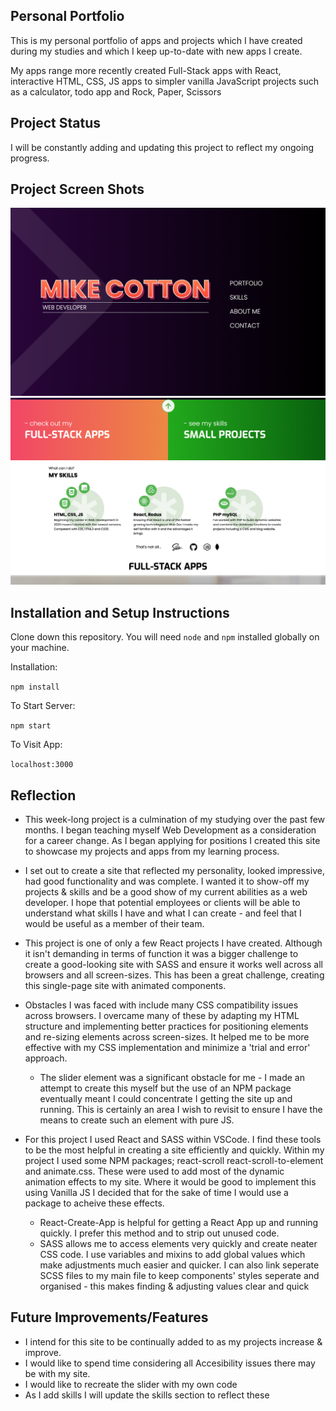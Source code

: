 ## Personal Portfolio

This is my personal portfolio of apps and projects which I have created during my studies and which I keep up-to-date with new apps I create.

My apps range more recently created Full-Stack apps with React, interactive HTML, CSS, JS apps to simpler vanilla JavaScript projects such as a calculator, todo app and Rock, Paper, Scissors

## Project Status

I will be constantly adding and updating this project to reflect my ongoing progress.

## Project Screen Shots

![home page](https://github.com/mikeymuso/personal-portfolio-v2/blob/master/public/images/portfolio-home.png)
![skills page](https://github.com/mikeymuso/personal-portfolio-v2/blob/master/public/images/portfolio-skills.png)

## Installation and Setup Instructions

Clone down this repository. You will need `node` and `npm` installed globally on your machine.

Installation:

`npm install`

To Start Server:

`npm start`

To Visit App:

`localhost:3000`

## Reflection

- This week-long project is a culmination of my studying over the past few months. I began teaching myself Web Development as a consideration for a career change. As I began applying for positions I created this site to showcase my projects and apps from my learning process.

- I set out to create a site that reflected my personality, looked impressive, had good functionality and was complete. I wanted it to show-off my projects & skills and be a good show of my current abilities as a web developer. I hope that potential employees or clients will be able to understand what skills I have and what I can create - and feel that I would be useful as a member of their team.

- This project is one of only a few React projects I have created. Although it isn't demanding in terms of function it was a bigger challenge to create a good-looking site with SASS and ensure it works well across all browsers and all screen-sizes. This has been a great challenge, creating this single-page site with animated components.

- Obstacles I was faced with include many CSS compatibility issues across browsers. I overcame many of these by adapting my HTML structure and implementing better practices for positioning elements and re-sizing elements across screen-sizes. It helped me to be more effective with my CSS implementation and minimize a 'trial and error' approach.

  - The slider element was a significant obstacle for me - I made an attempt to create this myself but the use of an NPM package eventually meant I could concentrate I getting the site up and running. This is certainly an area I wish to revisit to ensure I have the means to create such an element with pure JS.

- For this project I used React and SASS within VSCode. I find these tools to be the most helpful in creating a site efficiently and quickly. Within my project I used some NPM packages; react-scroll react-scroll-to-element and animate.css. These were used to add most of the dynamic animation effects to my site. Where it would be good to implement this using Vanilla JS I decided that for the sake of time I would use a package to acheive these effects.

  - React-Create-App is helpful for getting a React App up and running quickly. I prefer this method and to strip out unused code.
  - SASS allows me to access elements very quickly and create neater CSS code. I use variables and mixins to add global values which make adjustments much easier and quicker. I can also link seperate SCSS files to my main file to keep components' styles seperate and organised - this makes finding & adjusting values clear and quick

## Future Improvements/Features

- I intend for this site to be continually added to as my projects increase & improve.
- I would like to spend time considering all Accesibility issues there may be with my site.
- I would like to recreate the slider with my own code
- As I add skills I will update the skills section to reflect these
